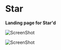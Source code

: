 # Star
<b> Landing page for Star'd </b>

![ScreenShot](https://cloud.githubusercontent.com/assets/10760450/12383665/9f480840-bd5d-11e5-810b-0aff6d96bd6d.png)





![ScreenShot](https://cloud.githubusercontent.com/assets/10760450/12383675/b8998dfa-bd5d-11e5-95fb-af734b07d8fa.png)

